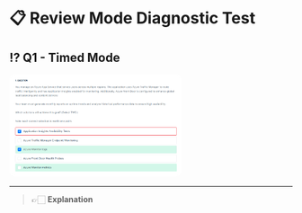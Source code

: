 # 📋 Review Mode Diagnostic Test

## ⁉️ Q1 - Timed Mode

<div align="left">
  <img src="image/1.time-mode-diagnostic-test/1759358091931.png" alt="1759358091931" style="width: 60%; border-radius: 10px; border: 2px solid white;">
</div>

---

> 👉🏻 **Explanation**
